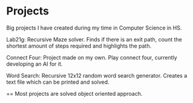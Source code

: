 Projects
========
Big projects I have created during my time in Computer Science in HS.

Lab21g: Recursive Maze solver. Finds if there is an exit path, count the shortest amount of steps required and highlights the path.

Connect Four: Project made on my own. Play connect four, currently developing an AI for it.

Word Search: Recursive 12x12 random word search generator. Creates a text file which can be printed and solved.

==
Most projects are solved object oriented approach.
